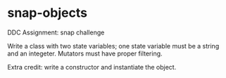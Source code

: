 # snap-objects
DDC Assignment: snap challenge

Write a class with two state variables; one state variable must be a string and an integeter.
Mutators must have proper filtering.

Extra credit: write a constructor and instantiate the object.
